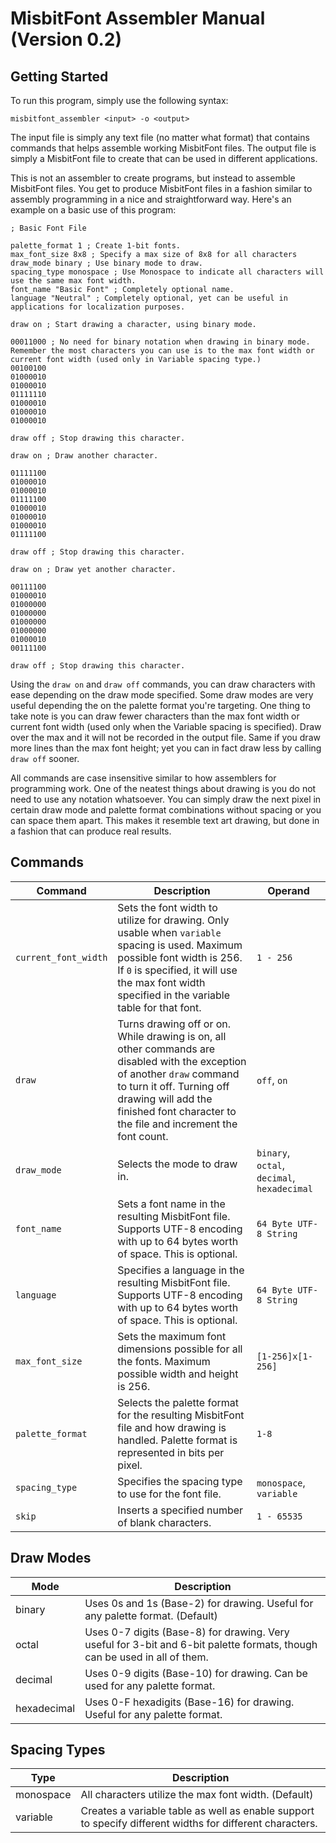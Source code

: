 # MisbitFont Assembler Manual (Version 0.2)

## Getting Started
To run this program, simply use the following syntax:
```
misbitfont_assembler <input> -o <output>
```
The input file is simply any text file (no matter what format) that contains commands that helps assemble working MisbitFont files.  The output file is simply a MisbitFont file to create that can be used in different applications.

This is not an assembler to create programs, but instead to assemble MisbitFont files.  You get to produce MisbitFont files in a fashion similar to assembly programming in a nice and straightforward way.  Here's an example on a basic use of this program:

```
; Basic Font File

palette_format 1 ; Create 1-bit fonts.
max_font_size 8x8 ; Specify a max size of 8x8 for all characters
draw_mode binary ; Use binary mode to draw.
spacing_type monospace ; Use Monospace to indicate all characters will use the same max font width.
font_name "Basic Font" ; Completely optional name.
language "Neutral" ; Completely optional, yet can be useful in applications for localization purposes.

draw on ; Start drawing a character, using binary mode.

00011000 ; No need for binary notation when drawing in binary mode.  Remember the most characters you can use is to the max font width or current font width (used only in Variable spacing type.)
00100100
01000010
01000010
01111110
01000010
01000010
01000010

draw off ; Stop drawing this character.

draw on ; Draw another character.

01111100
01000010
01000010
01111100
01000010
01000010
01000010
01111100

draw off ; Stop drawing this character.

draw on ; Draw yet another character.

00111100
01000010
01000000
01000000
01000000
01000000
01000010
00111100

draw off ; Stop drawing this character.
```

Using the `draw on` and `draw off` commands, you can draw characters with ease depending on the draw mode specified.  Some draw modes are very useful depending the on the palette format you're targeting.  One thing to take note is you can draw fewer characters than the max font width or current font width (used only when the Variable spacing is specified).  Draw over the max and it will not be recorded in the output file.  Same if you draw more lines than the max font height; yet you can in fact draw less by calling `draw off` sooner.

All commands are case insensitive similar to how assemblers for programming work.  One of the neatest things about drawing is you do not need to use any notation whatsoever.  You can simply draw the next pixel in certain draw mode and palette format combinations without spacing or you can space them apart.  This makes it resemble text art drawing, but done in a fashion that can produce real results.

## Commands
|Command |Description |Operand |
|--------|------------|--------|
|`current_font_width`|Sets the font width to utilize for drawing.  Only usable when `variable` spacing is used.  Maximum possible font width is 256.  If `0` is specified, it will use the max font width specified in the variable table for that font.|`1 - 256`|
|`draw`|Turns drawing off or on.  While drawing is on, all other commands are disabled with the exception of another `draw` command to turn it off.  Turning off drawing will add the finished font character to the file and increment the font count.|`off`, `on`|
|`draw_mode`|Selects the mode to draw in.|`binary`, `octal`, `decimal`, `hexadecimal`|
|`font_name`|Sets a font name in the resulting MisbitFont file.  Supports UTF-8 encoding with up to 64 bytes worth of space.  This is optional.|`64 Byte UTF-8 String`|
|`language`|Specifies a language in the resulting MisbitFont file.  Supports UTF-8 encoding with up to 64 bytes worth of space.  This is optional.|`64 Byte UTF-8 String`|
|`max_font_size`|Sets the maximum font dimensions possible for all the fonts.  Maximum possible width and height is 256.|`[1-256]x[1-256]`|
|`palette_format`|Selects the palette format for the resulting MisbitFont file and how drawing is handled.  Palette format is represented in bits per pixel.|`1-8`|
|`spacing_type`|Specifies the spacing type to use for the font file.|`monospace`, `variable`|
|`skip`|Inserts a specified number of blank characters.|`1 - 65535`|

## Draw Modes
|Mode |Description |
|-----|------------|
|binary|Uses 0s and 1s (Base-2) for drawing.  Useful for any palette format. (Default)|
|octal|Uses 0-7 digits (Base-8) for drawing.  Very useful for 3-bit and 6-bit palette formats, though can be used in all of them.|
|decimal|Uses 0-9 digits (Base-10) for drawing.  Can be used for any palette format.|
|hexadecimal|Uses 0-F hexadigits (Base-16) for drawing.  Useful for any palette format.|

## Spacing Types
|Type |Description |
|-----|------------|
|monospace|All characters utilize the max font width. (Default)|
|variable|Creates a variable table as well as enable support to specify different widths for different characters.|

